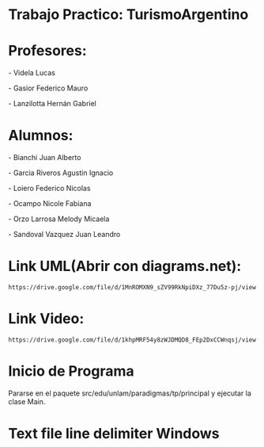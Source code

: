# Trabajo Practico: TurismoArgentino

# Profesores: 
<p> - Videla Lucas</p>
<p> - Gasior Federico Mauro</p>
<p> - Lanzilotta Hernán Gabriel</p>

# Alumnos: 
<p> - Bianchi Juan Alberto</p>
<p> - Garcia Riveros Agustin Ignacio </p>
<p> - Loiero Federico Nicolas</p>
<p> - Ocampo Nicole Fabiana</p>
<p> - Orzo Larrosa Melody Micaela</p>
<p> - Sandoval Vazquez Juan Leandro</p>

# Link UML(Abrir con diagrams.net): 
    https://drive.google.com/file/d/1MnROMXN9_sZV99RkNpiDXz_77Du5z-pj/view

# Link Video: 
    https://drive.google.com/file/d/1khpMRF54y8zWJDMQD8_FEp2DxCCWnqsj/view

# Inicio de Programa
Pararse en el paquete src/edu/unlam/paradigmas/tp/principal y ejecutar la clase Main.

# Text file line delimiter Windows
